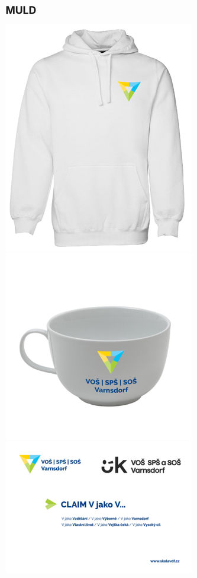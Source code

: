 # MULD
![Mikina](https://github.com/ladaliska/MULD/blob/main/hoodie.png)
![Hrnek](https://github.com/ladaliska/MULD/blob/main/Cup.png)
![Banner](https://github.com/ladaliska/MULD/blob/main/banner.png)
